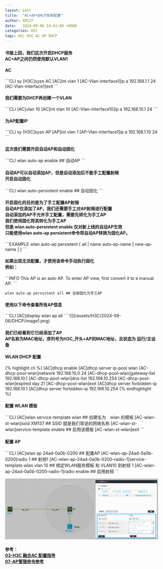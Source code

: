 ```yaml
---
layout: post
title:  "AC+AP+DHCP简单配置"
author: XM137
date:   2024-08-06 14:41:00 +0800
categories: H3C
tags: HCL H3C AC AP DHCP
---
```


<h4>书接上回，我们这次开启DHCP服务<br>
AC+AP之间仍然使用默认VLAN1</h4>

<h4>AC</h4>
```CLI
<H3C>sy
[H3C]sysn AC
[AC]int vlan 1
[AC-Vlan-interface1]ip a 192.168.1.1 24
[AC-Vlan-interface1]exit
```
<h4>我们需要为DHCP再创建一个VLAN</h4>
```CLI
[AC]vlan 10
[AC]int vlan 10
[AC-Vlan-interface10]ip a 192.168.10.1 24
```

<h4>为AP配置IP</h4>
```CLI
<H3C>sy
[H3C]sysn AP
[AP]int vlan 1
[AP-Vlan-interface1]ip a 192.168.1.10 24
```

<h4>这次我们需要开启自动AP和自动固化</h4>
```CLI
wlan auto-ap enable ## 自动AP
```
<h4>自动AP可以自动添加AP，但是自动添加后不能手工配置射频<br>
开启自动固化</h4>
```CLI
wlan auto-persistent enable ## 自动固化
```
<h4>开启固化的目的是为了手工配置AP射频<br>
自动AP仅添加了AP，我们还需要手工对AP射频进行配置<br>
自动添加的AP不允许手工配置，需要先转化为手工AP<br>
我们使用固化将其转化为手工AP<br>
但是 wlan auto-persistent enable 仅对新上线的自动AP生效<br>
只能使用wlan auto-ap persistent命令将自动AP转换为固化AP。</h4>
```EXAMPLE
wlan auto-ap persistent { all | name auto-ap-name [ new-ap-name ] }
```
<h4>如果出现无法配置，才使用该命令手动执行固化<br>
例如：</h4>
```INFO
This AP is an auto AP. To enter AP view, first convert it to a manual AP.
```

```CLI
wlan auto-ap persistent all ## 全部固化为手工AP
```
<h4>使用以下命令查看所有AP信息</h4>
```CLI
[AC]display wlan ap all
```
![](/assets/H3C/2024-08-06/DHCP/image1.png)
<h4>我们已经看到它已经添加了AP<br>
AP名称为MAC地址，序列号为H3C_开头+AP的MAC地址，且状态为 运行/主设备</h4>


<h4>WLAN DHCP 配置</h4>
{% highlight cli %}
[AC]dhcp enable 
[AC]dhcp server ip-pool wlan
[AC-dhcp-pool-wlan]network 192.168.10.0 24
[AC-dhcp-pool-wlan]gateway-list 192.168.10.1
[AC-dhcp-pool-wlan]dns-list 192.168.10.254
[AC-dhcp-pool-wlan]expired day 21
[AC-dhcp-pool-wlan]exit
[AC]dhcp server forbidden-ip 192.168.10.1
[AC]dhcp server forbidden-ip 192.168.10.254
{% endhighlight %}

<h4>配置 WLAN 模板</h4>
```CLI
[AC]wlan service-template wlan ## 创建名为　wlan 的模板
[AC-wlan-st-wlan]ssid XM137 ## SSID 就是我们常说的网络名称
[AC-wlan-st-wlan]service-template enable ## 启用该模板
[AC-wlan-st-wlan]exit
```

<h4>配置 AP</h4>
```CLI
[AC]wlan ap 24ad-0a0b-0200 ## 配置AP
[AC-wlan-ap-24ad-0a0b-0200]radio 1 ## 射频1
[AC-wlan-ap-24ad-0a0b-0200-radio-1]service-template wlan vlan 10 ## 绑定WLAN服务模板 和 VLAN10 到射频 1
[AC-wlan-ap-24ad-0a0b-0200-radio-1]radio enable ## 启用射频
```

![](/assets/H3C/2024-08-06/DHCP/image2.png)


#### 参考：<br> [03-H3C 融合AC 配置指导][AC] <br> [07-AP管理命令参考][AP] 
[AC]: https://www.h3c.com/cn/d_202001/1266047_30005_0.htm#_Toc524618802  
[AP]: https://www.h3c.com/cn/d_202206/1627409_30005_0.htm 






